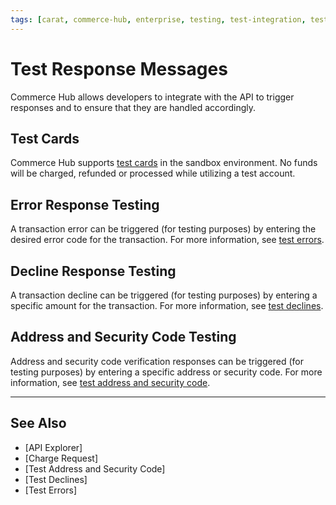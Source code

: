 ```yaml
---
tags: [carat, commerce-hub, enterprise, testing, test-integration, test-cards, test-errors]
---
```



# Test Response Messages

Commerce Hub allows developers to integrate with the API to trigger responses and to ensure that they are handled accordingly. 

## Test Cards

Commerce Hub supports [test cards](?path=docs/Resources/Guides/Testing/Test-Cards.md) in the sandbox environment. No funds will be charged, refunded or processed while utilizing a test account. 

## Error Response Testing

A transaction error can be triggered (for testing purposes) by entering the desired error code for the transaction. For more information, see [test errors](?path=docs/Resources/Guides/Testing/Test-Errors.md). 

## Decline Response Testing

A transaction decline can be triggered (for testing purposes) by entering a specific amount for the transaction. For more information, see [test declines](?path=docs/Resources/Testing/Test-Declines.md).

## Address and Security Code Testing

Address and security code verification responses can be triggered (for testing purposes) by entering a specific address or security code. For more information, see [test address and security code](?path=docs/Resources/Guides/Testing/Test-Address-Security.md).


---

## See Also


- [API Explorer]
- [Charge Request]
- [Test Address and Security Code]
- [Test Declines]
- [Test Errors]

